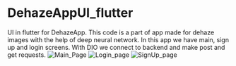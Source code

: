 # DehazeAppUI_flutter
UI in flutter for DehazeApp.
This code is a part of app made for dehaze images with the help of deep neural network.
In this app we have main, sign up and login screens. 
With DIO we connect to backend and make post and get requests.
![Main_Page](https://github.com/Lammirea/DehazeAppUI_flutter/assets/71898618/0533b4f3-d47f-4f7c-911d-31cb7ed28793)
![Login_page](https://github.com/Lammirea/DehazeAppUI_flutter/assets/71898618/bf8ef32d-da6d-443c-a393-98b0d32896a3)
![SignUp_page](https://github.com/Lammirea/DehazeAppUI_flutter/assets/71898618/6a8a84b5-dcc0-446b-b96d-82223614e398)
